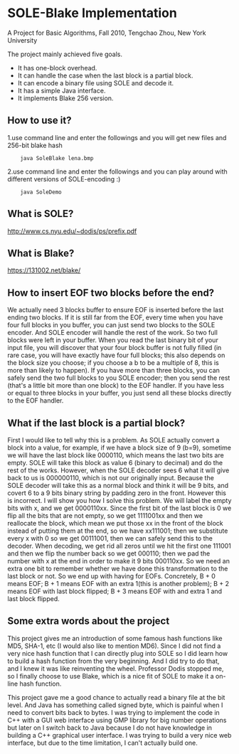 SOLE-Blake Implementation
==========
A Project for Basic Algorithms, Fall 2010, Tengchao Zhou, New York University

The project mainly achieved five goals.
* It has one-block overhead.
* It can handle the case when the last block is a partial block.
* It can encode a binary file using SOLE and decode it.
* It has a simple Java interface.
* It implements Blake 256 version.

How to use it?
-------------------------
1.use command line and enter the followings and you will get new files and 256-bit blake hash

        java SoleBlake lena.bmp 

2.use command line and enter the followings and you can play around with different versions of SOLE-encoding :)

        java SoleDemo

What is SOLE?
-------------------------
http://www.cs.nyu.edu/~dodis/ps/prefix.pdf

What is Blake?
-------------------------
https://131002.net/blake/

How to insert EOF two blocks before the end?
-------------------------
We actually need 3 blocks buffer to ensure EOF is inserted before the last ending two blocks. If it is still far from the EOF, every time when you have four full blocks in you buffer, you can just send two blocks to the SOLE encoder. And SOLE encoder will handle the rest of the work. So two full blocks were left in your buffer. When you read the last binary bit of your input file, you will discover that your four block buffer is not fully filled (in rare case, you will have exactly have four full blocks; this also depends on the block size you choose; if you choose a b to be a multiple of 8, this is more than likely to happen). If you have more than three blocks, you can safely send the two full blocks to you SOLE encoder; then you send the rest (that's a little bit more than one block) to the EOF handler. If you have less or equal to three blocks in your buffer, you just send all these blocks directly to the EOF handler.

What if the last block is a partial block?
-------------------------
First I would like to tell why this is a problem. As SOLE actually convert a block into a value, for example, if we have a block size of 9 (b=9), sometime we will have the last block like 0000110, which means the last two bits are empty. SOLE will take this block as value 6 (binary to decimal) and do the rest of the works. However, when the SOLE decoder sees 6 what it will give back to us is 000000110, which is not our originally input. Because the SOLE decoder will take this as a normal block and think it will be 9 bits, and covert 6 to a 9 bits binary string by padding zero in the front. However this is incorrect. I will show you how I solve this problem. We will label the empty bits with x, and we get 0000110xx. Since the first bit of the last block is 0 we flip all the bits that are not empty, so we get 1111001xx and then we reallocate the block, which mean we put those xx in the front of the block instead of putting them at the end, so we have xx111001; then we substitute every x with 0 so we get 00111001, then we can safely send this to the decoder. When decoding, we get rid all zeros until we hit the first one 111001 and then we flip the number back so we get 000110; then we pad the number with x at the end in order to make it 9 bits 000110xx. So we need an extra one bit to remember whether we have done this transformation to the last block or not. So we end up with having for EOFs. Concretely, B + 0 means EOF; B + 1 means EOF with an extra 1(this is another problem); B + 2 means EOF with last block flipped; B + 3 means EOF with and extra 1 and last block flipped.


Some extra words about the project
-------------------------
This project gives me an introduction of some famous hash functions like MD5, SHA-1, etc (I would also like to mention MD6). Since I did not find a very nice hash function that I can directly plug into SOLE so I did learn how to build a hash function from the very beginning. And I did try to do that, and I knew it was like reinventing the wheel. Professor Dodis stopped me, so I finally choose to use Blake, which is a nice fit of SOLE to make it a on-line hash function.

This project gave me a good chance to actually read a binary file at the bit level. And Java has something called signed byte, which is painful when I need to convert bits back to bytes. I was trying to implement the code in C++ with a GUI web interface using GMP library for big number operations but later on I switch back to Java because I do not have knowledge in building a C++ graphical user interface. I was trying to build a very nice web interface, but due to the time limitation, I can't actually build one.
